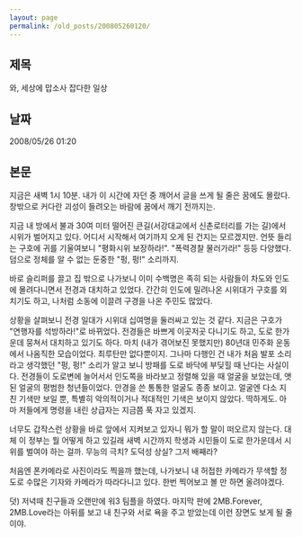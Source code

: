 ```yaml
---
layout: page
permalink: /old_posts/200805260120/
---
```


## 제목
와, 세상에 맙소사 잡다한 일상

## 날짜
2008/05/26 01:20

## 본문

지금은 새벽 1시 10분. 내가 이 시간에 자던 중 깨어서 글을 쓰게 될 줄은 꿈에도 몰랐다. 창밖으로 커다란 괴성이 들려오는 바람에 꿈에서 깨기 전까지는.

지금 내 방에서 불과 30여 미터 떨어진 큰길(서강대교에서 신촌로터리를 가는 길)에서 시위가 벌어지고 있다. 어디서 시작해서 여기까지 오게 된 건지는 모르겠지만. 언뜻 들리는 구호에 귀를 기울여보니 "평화시위 보장하라!". "폭력경찰 물러가라!" 등등 다양했다. 덤으로 정체를 알 수 없는 둔중한 "펑, 펑!" 소리까지.

바로 슬리퍼를 끌고 집 밖으로 나가보니 이미 수백명은 족히 되는 사람들이 차도와 인도에 몰려다니면서 전경과 대치하고 있었다. 간간히 인도에 밀려나온 시위대가 구호를 외치기도 하고, 나처럼 소동에 이끌려 구경을 나온 주민도 많았다.

상황을 살펴보니 전경 일대가 시위대 십여명을 둘러싸고 있는 것 같다. 지금은 구호가 "연행자를 석방하라!"로 바뀌었다. 전경들은 바쁘게 이곳저곳 다니기도 하고, 도로 한가운데 뭉쳐서 대치하고 있기도 하다. 
마치 (내가 겪어보진 못했지만) 80년대 민주화 운동에서 나옴직한 모습이었다. 최루탄만 없다뿐이지. 그나마 다행인 건 내가 처음 발포 소리라고 생각했던 "펑, 펑!" 소리가 알고 보니 방패를 도로 바닥에 부딪힐 때 난다는 사실이다.
전경들이 도로변에 늘어서서 인도쪽을 바라보고 정렬해 있을 때 얼굴을 보았는데, 앳된 얼굴의 평범한 청년들이었다. 안경을 쓴 통통한 얼굴도 종종 보이고. 얼굴엔 다소 지친 기색만 보일 뿐, 특별히 악의적이거나 적대적인 기색은 보이지 않았다. 딱하게도. 아마 저들에게 명령을 내린 상급자는 지금쯤 푹 자고 있겠지.

너무도 갑작스런 상황을 바로 앞에서 지켜보고 있자니 뭐가 할 말이 떠오르지 않는다. 대체 이 정부는 뭘 어떻게 하고 있길래 새벽 시간까지 학생과 시민들이 도로 한가운데서 시위를 벌여야 하는 걸까. 무능의 극치? 도덕성 상실? 그저 배째라? 

처음엔 폰카메라로 사진이라도 찍을까 했는데, 나가보니 내 허접한 카메라가 무색할 정도로 수많은 기자와 카메라가 따라다니고 있다. 한번 찍어보고 볼 만 하면 올려야겠다.



덧) 저녁때 친구들과 오랜만에 워3 팀플을 하였다. 마지막 판에 2MB.Forever, 2MB.Love라는 아뒤를 보고 내 친구와 서로 욕을 주고 받았는데 이런 장면도 보게 될 줄이야.